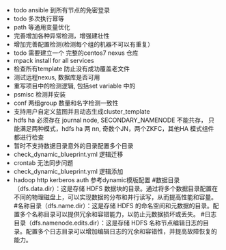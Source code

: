 * todo ansible 到所有节点的免密登录
* todo 多次执行幂等
* path 等通用变量优化
* 完善增加各种异常检测，增强建壮性
* 增加完善配置检测(检测每个组的机器不可以有重复）
* todo 需要建立一个 完整的centos7 nexus 仓库
* mpack install for all services
* 检查所有template 防止没有成功覆盖老文件
* 测试远程nexus, 数据库是否可用
* 重写项目中的检测逻辑, 包括set variable 中的
* psmisc 检测并安装
*  conf 两组group 数量和名字检测一致性
* 支持用户自定义蓝图并且动态生成cluster_template
* hdfs ha 必须存在 journal node, SECONDARY_NAMENODE 不能共存， 只能满足两种模式，hdfs ha 两 nn, 奇数个JN，两个ZKFC，其他HA 模式组件都进行检查
*  暂时不支持数据目录意外的目录配置多个目录
* check_dynamic_blueprint.yml 逻辑迁移
* crontab 无法同步问题
* check_dynamic_blueprint.yml 逻辑添加
* hadoop http kerberos auth 参考dynamic模版配置 
#数据目录（dfs.data.dir）：这是存储 HDFS 数据块的目录。通过将多个数据目录配置在不同的物理磁盘上，可以实现数据的分布和并行读写，从而提高性能和容量。
#名称目录（dfs.name.dir）：这是存储 HDFS 的命名空间和元数据的目录。配置多个名称目录可以提供冗余和容错能力，以防止元数据损坏或丢失。
#日志目录（dfs.namenode.edits.dir）：这是存储 HDFS 名称节点编辑日志的目录。配置多个日志目录可以增加编辑日志的冗余和容错性，并提高故障恢复的能力。